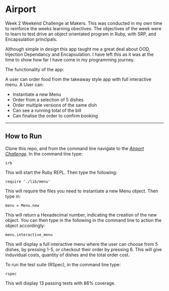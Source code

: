 # Airport

Week 2 Weekend Challenge at Makers. This was conducted in my own time to reinforce the weeks learning obectives. The objectives of the week were to learn to test drive an object orientated program in Ruby, with SRP, and Encapsulation principals.

Although simple in design this app taught me a great deal about OOD, Injection Dependancy and Encapsulation. I have left this as it was at the time to show how far I have come in my programming journey.

The functionality of the app:

A user can order food from the takeaway style app with full interactive menu. A User can:

- Instantiate a new Menu
- Order from a selection of 5 dishes
- Order multiple versions of the same dish
- Can see a running total of the bill
- Can finalise the order to confirm booking

---

## How to Run

Clone this repo, and from the command line navigate to the [_Airport Challenge_](airport_challenge). In the command line type:

```
irb
```

This will start the Ruby REPL. Then type the following:

```
require './lib/menu'
```

This will require the files you need to instantiate a new Menu object. Then type in:

```
menu = Menu.new
```

This will return a Hexadecimal number, indicating the creation of the new object. You can then type in the following in the command line to action the object accordingly:

```
menu.interactive_menu

```

This will display a full interactive menu where the user can choose from 5 dishes, by pressing 1-5, or checkout their order by pressing 6. This will give induvidual costs, quantity of dishes and the total order cost.

To run the test suite (RSpec), in the command line type:

```
rspec
```

This will display 13 passing tests with 86% coverage.
